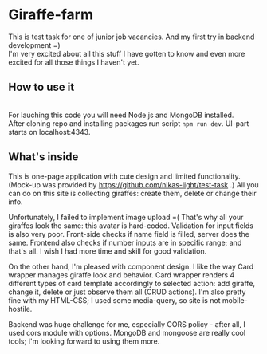 # Giraffe-farm
This is test task for one of junior job vacancies. And my first try in backend development =) 
<br>I'm very excited about all this stuff I have gotten to know and even more excited for all those things I haven't yet.

## How to use it
<br>For lauching this code you will need Node.js and MongoDB installed.
<br>After cloning repo and installing packages run script <code>npm run dev</code>. UI-part starts on localhost:4343.

## What's inside
  This is one-page application with cute design and limited functionality. (Mock-up was provided by https://github.com/nikas-light/test-task .) All you can do on this site is collecting giraffes: create them, delete or change their info.
  
Unfortunately, I failed to implement image upload =( That's why all your giraffes look the same: this avatar is hard-coded. Validation for input fields is also very poor. Front-side checks if name field is filled, server does the same. Frontend also checks if number inputs are in specific range; and that's all. I wish I had more time and skill for good validation. 

On the other hand, I'm pleased with component design. I like the way Card wrapper manages giraffe look and behavior. Card wrapper renders 4 different types of card template accordingly to selected action: add giraffe, change it, delete or just observe them all (CRUD actions). I'm also pretty fine with my HTML-CSS; I used some media-query, so site is not mobile-hostile. 

Backend was huge challenge for me, especially CORS policy - after all, I used cors module with options. MongoDB and mongoose are really cool tools; I'm looking forward to using them more. 
